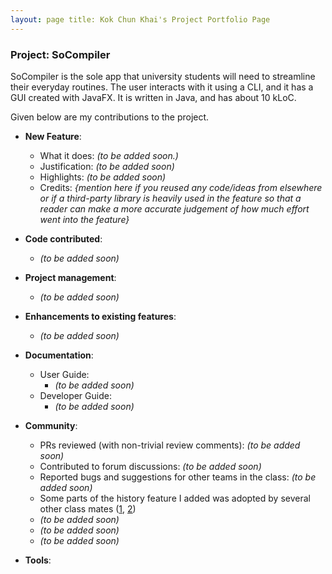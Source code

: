 ```yaml
---
layout: page title: Kok Chun Khai's Project Portfolio Page
---
```


### Project: SoCompiler

SoCompiler is the sole app that university students will need to streamline their everyday routines. The user interacts
with it using a CLI, and it has a GUI created with JavaFX. It is written in Java, and has about 10 kLoC.

Given below are my contributions to the project.

* **New Feature**:
    * What it does: _(to be added soon.)_
    * Justification: _(to be added soon)_
    * Highlights: _(to be added soon)_
    * Credits: *{mention here if you reused any code/ideas from elsewhere or if a third-party library is heavily used in
      the feature so that a reader can make a more accurate judgement of how much effort went into the feature}*

* **Code contributed**:
    * _(to be added soon)_

* **Project management**:
    * _(to be added soon)_

* **Enhancements to existing features**:
    * _(to be added soon)_

* **Documentation**:
    * User Guide:
        * _(to be added soon)_
    * Developer Guide:
        * _(to be added soon)_

* **Community**:
    * PRs reviewed (with non-trivial review comments): _(to be added soon)_
    * Contributed to forum discussions: _(to be added soon)_
    * Reported bugs and suggestions for other teams in the class: _(to be added soon)_
    * Some parts of the history feature I added was adopted by several other class mates ([1](), [2]())
    * _(to be added soon)_
    * _(to be added soon)_
    * _(to be added soon)_

* **Tools**:
